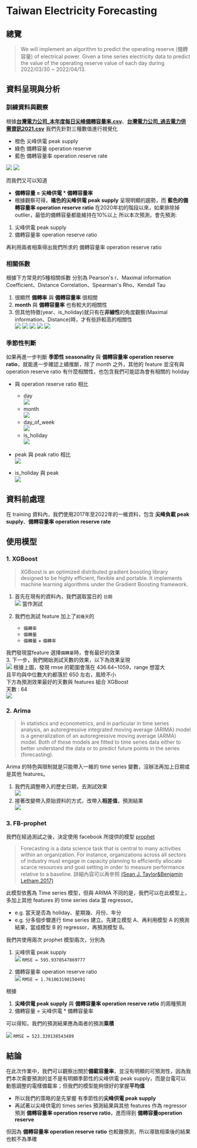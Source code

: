 # Taiwan Electricity Forecasting
## 總覽
>We will implement an algorithm to predict the operating reserve (備轉容量) of electrical power.
Given a time series electricity data to predict the value of the operating reserve value of each day during 2022/03/30 ~ 2022/04/13.

## 資料呈現與分析
### 訓練資料與觀察
根據[**台灣電力公司_本年度每日尖峰備轉容量率.csv**](https://data.gov.tw/dataset/25850)、[**台灣電力公司_過去電力供需資訊2021.csv**](https://data.gov.tw/dataset/19995)
我們先針對三種數值進行視覺化  
- 橙色 尖峰供電 peak supply
- 綠色 備轉容量 operation reserve
- 藍色 備轉容量率 operation reserve rate  

![](https://i.imgur.com/UT71PJG.png)
![](https://i.imgur.com/xga6xI9.png)

而我們又可以知道  
- **備轉容量 = 尖峰供電 * 備轉容量率**
- 根據觀察可得，**橘色的尖峰供電 peak supply** 呈現明顯的趨勢，而 **藍色的備轉容量率 operation reserve ratio** 在2020年初的階段以來，如果排除掉 outlier，最低的備轉容量都能維持在10%以上
所以本次預測，會先預測:

1. 尖峰供電 peak supply
2. 備轉容量率 operation reserve ratio

再利用兩者相乘得出我們所求的 備轉容量率 operation reserve ratio
### 相關係數
根據下方常見的5種相關係數 分別為
Pearson's r、Maximal information Coefficient、Distance Correlation、Spearman's Rho、Kendall Tau
1. 很顯然 **備轉率** 與 **備轉容量率** 很相關
2. **month** 與 **備轉容量率** 也有較大的相關性
3. 但其他特徵(year、is_holiday)就只有在**非線性**的角度觀察(Maximal information、Distance)時，才有些許較高的相關性  
![](https://i.imgur.com/ujFrTbT.png)
![](https://i.imgur.com/UDUJQTF.png)
![](https://i.imgur.com/rOFXhIz.png)
![](https://i.imgur.com/9GbTCvf.png)
![](https://i.imgur.com/jA05jJC.png)
### 季節性判斷  
如果再進一步判斷 **季節性 seasonality** 與 **備轉容量率 operation reserve ratio**，就能進一步確認上續推斷，除了 month 之外，其他的 feature 並沒有與 operation reserve ratio 有什麼相關性，也包含我們可能認為會有相關的 holiday

- 與 operation reserve ratio 相比
    - day  
![](https://i.imgur.com/7u11Mmq.png)
    - month  
![](https://i.imgur.com/LbInxae.png)
    - day_of_week  
![](https://i.imgur.com/RU5TRAQ.png)
    - is_holiday  
![](https://i.imgur.com/D7LeyIM.png)
  
- peak 與 peak ratio 相比  
![](https://i.imgur.com/MWrqFyh.png)
- is_holiday 與 peak  
![](https://i.imgur.com/ckSmI21.png)

## 資料前處理
在 training 資料內，我們使用2017年至2022年的一維資料，包含 **尖峰負載 peak supply**、**備轉容量率 operation reserve rate**
## 使用模型
### 1. XGBoost
>XGBoost is an optimized distributed gradient boosting library designed to be highly efficient, flexible and portable. It implements machine learning algorithms under the Gradient Boosting framework.

1. 首先在現有的資料內，我們選取當日的 `日期`  
![](https://i.imgur.com/vujDXQS.png)
當作測試  

2. 我們也測試 feature 加上了`前幾天`的 
    - `備轉率`
    - `備轉量`
    - `備轉量` + `備轉率`
 
我們發現當feature 選擇`備轉量`時，會有最好的效果  
3. 下一步，我們開始測試天數的效果，以下為效果呈現  
![](https://i.imgur.com/Tv5ZWvP.png)
根據上圖，發現 rmse 的範圍會落在 436.64~1059，range 想當大  
且平均與中位數大約都落於 650 左右，風險不小  
下方為預測效果最好的天數與 features 組合 XGBoost  
天數 : 64   
![](https://i.imgur.com/uuhgXVc.png)



### 2. Arima
>In statistics and econometrics, and in particular in time series analysis, an autoregressive integrated moving average (ARIMA) model is a generalization of an autoregressive moving average (ARMA) model. Both of these models are fitted to time series data either to better understand the data or to predict future points in the series (forecasting). 

Arima 的特色與限制就是只能帶入一維的 time series 變數，沒辦法再加上日期或是其他 features。  
1. 我們先調整帶入的歷史日期，去測試效果  
![](https://i.imgur.com/q2pKYCX.png)
2. 接著改變帶入原始資料的方式，改帶入**相差值**，預測結果  
![](https://i.imgur.com/D9cqxGq.png)

### 3. FB-prophet
我們在經過測試之後，決定使用 facebook 所提供的模型 [prophet](https://github.com/facebook/prophet)  
>Forecasting is a data science task that is central to many activities within an organization.
For instance, organizations across all sectors of industry must engage in capacity planning
to efficiently allocate scarce resources and goal setting in order to measure performance
relative to a baseline. 
詳細內容可以再參照 [(Sean J. Taylor&Benjamin Letham,2017)](https://peerj.com/preprints/3190/#)

此模型依舊為 Time series 模型，但與 ARIMA 不同的是，我們可以在此模型上，多加上其他 features 的 time series data 當 regressor。

- e.g. 當天是否為 holiday、星期幾、月份、年分
- e.g. 分多個步驟進行 time series 建立。先建立模型 A、再利用模型 A 的預測結果，當成模型 B 的 regressor，再預測模型 B。

我們共使用兩次 prophet 模型兩次，分別為  
1. 尖峰供電 peak supply  
![](https://i.imgur.com/TFQhb5q.png)
`RMSE = 595.9370547869777`  
  
2. 備轉容量率 operation reserve ratio  
![](https://i.imgur.com/AbczJxY.png)
`RMSE = 1.761063198150491`  


根據  
1. **尖峰供電 peak supply** 與 **備轉容量率 operation reserve ratio** 的兩種預測
2. 備轉容量 = 尖峰供電 * 備轉容量率

可以得知，我們的預測結果應為兩者的預測**乘積**  

![](https://i.imgur.com/nyihzqe.png)
`RMSE = 523.339138543489`  

## 結論


在此次作業中，我們可以觀察出關於**備載容量率**，並沒有明顯的可預測性，因為我們本次需要預測的並不是有明顯季節性的尖峰供電 peak supply，而是台電可以動態調整的電樣備載率；但我們的模型能夠很好的掌握**平均值**
- 所以我們的策略的是先掌握 有季節性的**尖峰供電 peak supply**
- 再試著以尖峰供電的 times series 預測結果與其他 features 作為 regressor 預測 **備轉容量率 operation reserve ratio**，進而得到 **備轉容量operation reserve**

但因為 **備轉容量率 operation reserve ratio** 也較難預測，所以導致相乘後的結果也較不為準確

